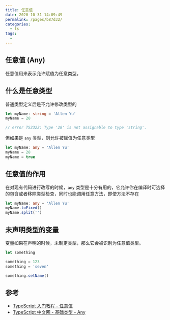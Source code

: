 ```yaml
---
title: 任意值
date: 2020-10-31 14:09:49
permalink: /pages/b87d32/
categories:
  - ts
tags:
  -
---
```


## 任意值 (Any)

任意值用来表示允许赋值为任意类型。

## 什么是任意类型

普通类型定义后是不允许修改类型的

```typescript
let myName: string = 'Allen Yu'
myName = 28

// error TS2322: Type '28' is not assignable to type 'string'.
```

但如果是 `any` 类型，则允许被赋值为任意类型

```typescript
let myName: any = 'Allen Yu'
myName = 28
myName = true
```

## 任意值的作用

在对现有代码进行改写的时候，`any` 类型是十分有用的，它允许你在编译时可选择的包含或者移除类型检查，同时也能调用任意方法，即使方法不存在

```typescript
let myName: any = 'Allen Yu'
myName.toFixed()
myName.split('')
```

## 未声明类型的变量

变量如果在声明的时候，未制定类型，那么它会被识别为任意值类型。

```typescript
let something

something = 123
something = 'seven'

something.setName()
```

## 参考

- [TypeScript 入门教程 - 任意值](https://ts.xcatliu.com/basics/any)
- [TypeScript 中文网 - 基础类型 - Any](https://www.tslang.cn/docs/handbook/basic-types.html)
